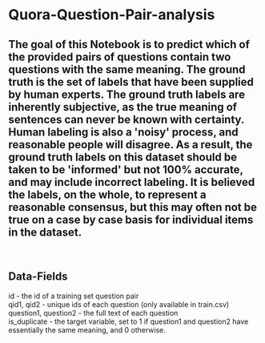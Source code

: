 # Quora-Question-Pair-analysis

## The goal of this Notebook is to predict which of the provided pairs of questions contain two questions with the same meaning. The ground truth is the set of labels that have been supplied by human experts. The ground truth labels are inherently subjective, as the true meaning of sentences can never be known with certainty. Human labeling is also a 'noisy' process, and reasonable people will disagree. As a result, the ground truth labels on this dataset should be taken to be 'informed' but not 100% accurate, and may include incorrect labeling. It is believed the labels, on the whole, to represent a reasonable consensus, but this may often not be true on a case by case basis for individual items in the dataset.

</br>

## Data-Fields

 id - the id of a training set question pair </br>
 qid1, qid2 - unique ids of each question (only available in train.csv) </br>
 question1, question2 - the full text of each question </br>
 is_duplicate - the target variable, set to 1 if question1 and question2 have essentially the same meaning, and 0 otherwise.
 
 
